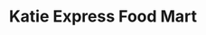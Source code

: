---
title: "Katie Express Food Mart"
url: /hattiesburg/katie-express-food-mart/
shop: convenience
---